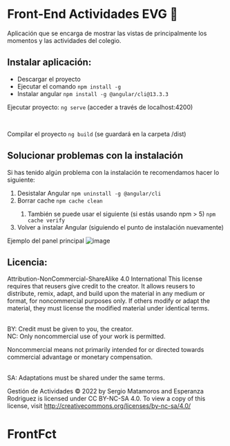 <h1>Front-End Actividades EVG 🚀</h1>

<p>Aplicación que se encarga de mostrar las vistas de principalmente los momentos y las actividades del colegio.</p>

<h2>Instalar aplicación:</h2>
<ul>
  <li>Descargar el proyecto</li>
  <li>Ejecutar el comando <code>npm install -g</code></li>
  <li>Instalar angular <code>npm install -g @angular/cli@13.3.3</code></li>
 </ul>
 
 <p>Ejecutar proyecto: <code>ng serve</code>  (acceder a través de localhost:4200)</p>
 
 <br>
 <p>Compilar el proyecto <code>ng build</code> (se guardará en la carpeta /dist)</p>
 
 <h2>Solucionar problemas con la instalación</h2>
 
 Si has tenido algún problema con la instalación te recomendamos hacer lo siguiente:
 
 <ol>
    <li>Desistalar Angular <code>npm uninstall -g @angular/cli</code></li>
    <li>Borrar cache <code>npm cache clean</code></li>
    <ol><li>También se puede usar el siguiente (si estás usando npm > 5) <code>npm cache verify</code></li></ol>
    <li>Volver a instalar Angular (siguiendo el punto de instalación nuevamente)</li>
 </ol>
 
 Ejemplo del panel principal
 ![image](https://user-images.githubusercontent.com/11336279/167174114-7cdc6cb8-b004-4438-9ac2-83c414ce4963.png)
 
<h2>Licencia:</h2>

Attribution-NonCommercial-ShareAlike 4.0 International
This license requires that reusers give credit to the creator. It allows reusers to distribute, remix, adapt, and build upon the material in any medium or format, for noncommercial purposes only. If others modify or adapt the material, they must license the modified material under identical terms.
<br><br>

BY: Credit must be given to you, the creator.
<br>
NC: Only noncommercial use of your work is permitted.<br>

Noncommercial means not primarily intended for or directed towards commercial advantage or monetary compensation.<br>
<br>

SA: Adaptations must be shared under the same terms.

Gestión de Actividades © 2022 by Sergio Matamoros and Esperanza Rodriguez is licensed under CC BY-NC-SA 4.0. To view a copy of this license, visit http://creativecommons.org/licenses/by-nc-sa/4.0/

 
# FrontFct #
